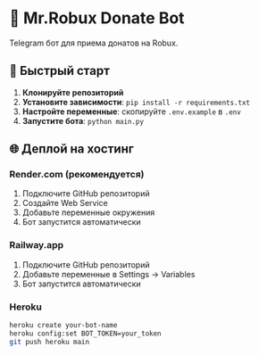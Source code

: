 # 🤖 Mr.Robux Donate Bot

Telegram бот для приема донатов на Robux.

## 🚀 Быстрый старт

1. **Клонируйте репозиторий**
2. **Установите зависимости**: `pip install -r requirements.txt`
3. **Настройте переменные**: скопируйте `.env.example` в `.env`
4. **Запустите бота**: `python main.py`

## 🌐 Деплой на хостинг

### Render.com (рекомендуется)
1. Подключите GitHub репозиторий
2. Создайте Web Service
3. Добавьте переменные окружения
4. Бот запустится автоматически

### Railway.app
1. Подключите GitHub репозиторий  
2. Добавьте переменные в Settings → Variables
3. Бот запустится автоматически

### Heroku
```bash
heroku create your-bot-name
heroku config:set BOT_TOKEN=your_token
git push heroku main
